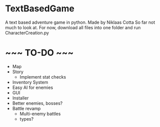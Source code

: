 # TextBasedGame
A text based adventure game in python. Made by Niklaas Cotta
So far not much to look at.
For now, download all files into one folder and run CharacterCreation.py

# ~~~ TO-DO ~~~
- Map
- Story
  - Implement stat checks
- Inventory System
- Easy AI for enemies
- GUI
- Installer
- Better enemies, bosses?
- Battle revamp
  - Multi-enemy battles
  - types?
